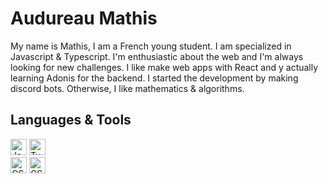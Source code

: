 # Audureau Mathis

My name is Mathis, I am a French young student. I am specialized in Javascript & Typescript. I'm enthusiastic about the web and I'm always looking for new challenges. I like make web apps with React and y actually learning Adonis for the backend. I started the development by making discord bots. Otherwise, I like mathematics & algorithms.

## Languages & Tools
<p>
 <img src="https://cdn-icons-png.flaticon.com/512/226/226777.png" alt="Java" width="26px">
<img src="https://cdn-icons-png.flaticon.com/512/5968/5968381.png" alt="Typescript" width="26px"> </br>
<img src="https://resources.jetbrains.com/storage/products/intellij-idea/img/meta/intellij-idea_logo_300x300.png" alt="CSS" width="26px">
<img src="https://resources.jetbrains.com/storage/products/webstorm/img/meta/webstorm_logo_300x300.png" alt="CSS" width="26px">
 

</p>




